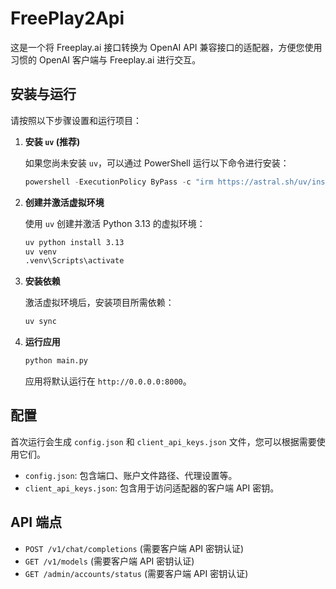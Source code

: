 # FreePlay2Api

这是一个将 Freeplay.ai 接口转换为 OpenAI API 兼容接口的适配器，方便您使用习惯的 OpenAI 客户端与 Freeplay.ai 进行交互。

## 安装与运行

请按照以下步骤设置和运行项目：

1.  **安装 `uv` (推荐)**

    如果您尚未安装 `uv`，可以通过 PowerShell 运行以下命令进行安装：

    ```powershell
    powershell -ExecutionPolicy ByPass -c "irm https://astral.sh/uv/install.ps1 | iex"
    ```

2.  **创建并激活虚拟环境**

    使用 `uv` 创建并激活 Python 3.13 的虚拟环境：

    ```bash
    uv python install 3.13
    uv venv
    .venv\Scripts\activate
    ```

3.  **安装依赖**

    激活虚拟环境后，安装项目所需依赖：

    ```bash
    uv sync
    ```

4.  **运行应用**

    ```bash
    python main.py
    ```

    应用将默认运行在 `http://0.0.0.0:8000`。

## 配置

首次运行会生成 `config.json` 和 `client_api_keys.json` 文件，您可以根据需要使用它们。

*   `config.json`: 包含端口、账户文件路径、代理设置等。
*   `client_api_keys.json`: 包含用于访问适配器的客户端 API 密钥。

## API 端点

*   `POST /v1/chat/completions` (需要客户端 API 密钥认证)
*   `GET /v1/models` (需要客户端 API 密钥认证)
*   `GET /admin/accounts/status` (需要客户端 API 密钥认证)
